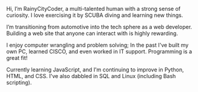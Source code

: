 Hi, I’m RainyCityCoder, a multi-talented human with a strong sense of curiosity. I love exercising it by SCUBA diving and learning new things.

I’m transitioning from automotive into the tech sphere as a web developer. Building a web site that anyone can interact with is highly rewarding.

I enjoy computer wrangling and problem solving; In the past I've built my own PC, learned CISCO, and even worked in IT support. Programming is a great fit! 

Currently learning JavaScript, and I'm continuing to improve in Python, HTML, and CSS. I've also dabbled in SQL and Linux (including Bash scripting). 

<!---
RainyCityDiver/RainyCityDiver is a ✨ special ✨ repository because its `README.md` (this file) appears on your GitHub profile.
You can click the Preview link to take a look at your changes.
--->
